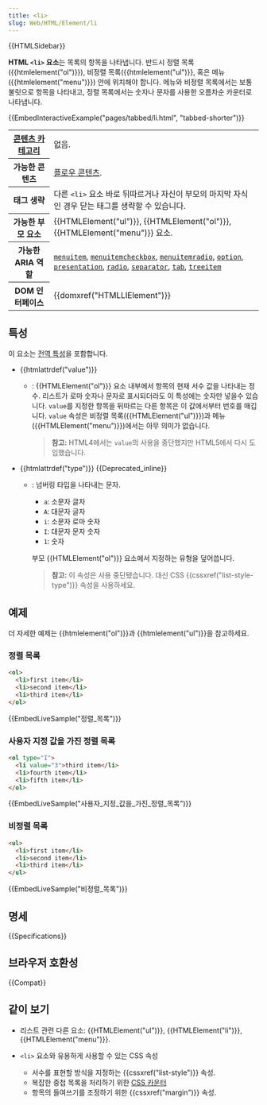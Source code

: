 ```yaml
---
title: <li>
slug: Web/HTML/Element/li
---
```


{{HTMLSidebar}}

**HTML `<li>` 요소**는 목록의 항목을 나타냅니다. 반드시 정렬 목록({{htmlelement("ol")}}), 비정렬 목록({{htmlelement("ul")}}, 혹은 메뉴({{htmlelement("menu")}}) 안에 위치해야 합니다. 메뉴와 비정렬 목록에서는 보통 불릿으로 항목을 나타내고, 정렬 목록에서는 숫자나 문자를 사용한 오름차순 카운터로 나타냅니다.

{{EmbedInteractiveExample("pages/tabbed/li.html", "tabbed-shorter")}}

<table class="properties">
  <tbody>
    <tr>
      <th scope="row">
        <a href="/ko/docs/Web/Guide/HTML/컨텐트_카테고리">콘텐츠 카테고리</a>
      </th>
      <td>없음.</td>
    </tr>
    <tr>
      <th scope="row">가능한 콘텐츠</th>
      <td>
        <a href="/ko/docs/Web/Guide/HTML/컨텐트_카테고리#플로우_콘텐츠"
          >플로우 콘텐츠</a
        >.
      </td>
    </tr>
    <tr>
      <th scope="row">태그 생략</th>
      <td>
        다른 <code>&#x3C;li></code> 요소 바로 뒤따르거나 자신이 부모의 마지막
        자식인 경우 닫는 태그를 생략할 수 있습니다.
      </td>
    </tr>
    <tr>
      <th scope="row">가능한 부모 요소</th>
      <td>
        {{HTMLElement("ul")}}, {{HTMLElement("ol")}},
        {{HTMLElement("menu")}} 요소.
      </td>
    </tr>
    <tr>
      <th scope="row">가능한 ARIA 역할</th>
      <td>
        <a href='/ko/docs/Web/Accessibility/ARIA/Roles/menuitem_role'><code>menuitem</code></a>,
        <a href='/ko/docs/Web/Accessibility/ARIA/Roles/menuitemcheckbox_role'><code>menuitemcheckbox</code></a>,
        <a href='/ko/docs/Web/Accessibility/ARIA/Roles/menuitemradio_role'><code>menuitemradio</code></a>, <a href='/ko/docs/Web/Accessibility/ARIA/Roles/option_role'><code>option</code></a>,
        <a href='/ko/docs/Web/Accessibility/ARIA/Roles/presentation_role'><code>presentation</code></a>, <a href='/ko/docs/Web/Accessibility/ARIA/Roles/radio_role'><code>radio</code></a>,
        <a href='/ko/docs/Web/Accessibility/ARIA/Roles/separator_role'><code>separator</code></a>, <a href='/ko/docs/Web/Accessibility/ARIA/Roles/tab_role'><code>tab</code></a>,
        <a href='/ko/docs/Web/Accessibility/ARIA/Roles/treeitem_role'><code>treeitem</code></a>
      </td>
    </tr>
    <tr>
      <th scope="row">DOM 인터페이스</th>
      <td>{{domxref("HTMLLIElement")}}</td>
    </tr>
  </tbody>
</table>

## 특성

이 요소는 [전역 특성](/ko/docs/Web/HTML/Global_attributes)을 포함합니다.

- {{htmlattrdef("value")}}

  - : {{HTMLElement("ol")}} 요소 내부에서 항목의 현재 서수 값을 나타내는 정수. 리스트가 로마 숫자나 문자로 표시되더라도 이 특성에는 숫자만 넣을수 있습니다. `value`를 지정한 항목을 뒤따르는 다른 항목은 이 값에서부터 번호를 매깁니다. `value` 속성은 비정렬 목록({{HTMLElement("ul")}})과 메뉴({{HTMLElement("menu")}})에서는 아무 의미가 없습니다.

    > **참고:** HTML4에서는 `value`의 사용을 중단했지만 HTML5에서 다시 도입했습니다.

- {{htmlattrdef("type")}} {{Deprecated_inline}}

  - : 넘버링 타입을 나타내는 문자.

    - `a`: 소문자 글자
    - `A`: 대문자 글자
    - `i`: 소문자 로마 숫자
    - `I`: 대문자 문자 숫자
    - `1`: 숫자

    부모 {{HTMLElement("ol")}} 요소에서 지정하는 유형을 덮어씁니다.

    > **참고:** 이 속성은 사용 중단됐습니다. 대신 CSS {{cssxref("list-style-type")}} 속성을 사용하세요.

## 예제

더 자세한 예제는 {{htmlelement("ol")}}과 {{htmlelement("ul")}}을 참고하세요.

### 정렬 목록

```html
<ol>
  <li>first item</li>
  <li>second item</li>
  <li>third item</li>
</ol>
```

{{EmbedLiveSample("정렬_목록")}}

### 사용자 지정 값을 가진 정렬 목록

```html
<ol type="I">
  <li value="3">third item</li>
  <li>fourth item</li>
  <li>fifth item</li>
</ol>
```

{{EmbedLiveSample("사용자_지정_값을_가진_정렬_목록")}}

### 비정렬 목록

```html
<ul>
  <li>first item</li>
  <li>second item</li>
  <li>third item</li>
</ul>
```

{{EmbedLiveSample("비정렬_목록")}}

## 명세

{{Specifications}}

## 브라우저 호환성

{{Compat}}

## 같이 보기

- 리스트 관련 다른 요소: {{HTMLElement("ul")}}, {{HTMLElement("li")}}, {{HTMLElement("menu")}}.
- `<li>` 요소와 유용하게 사용할 수 있는 CSS 속성

  - 서수를 표현할 방식을 지정하는 {{cssxref("list-style")}} 속성.
  - 복잡한 중첩 목록을 처리하기 위한 [CSS 카운터](/ko/docs/Web/CSS/CSS_Lists_and_Counters/Using_CSS_counters)
  - 항목의 들여쓰기를 조정하기 위한 {{cssxref("margin")}} 속성.
